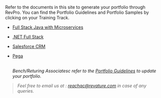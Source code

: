 Refer to the documents in this site to generate your portfolio through RevPro. You can find the Portfolio Guidelines and Portfolio Samples by clicking on your Training Track.

- [Full Stack Java with Microservices](./javams-guidelines.md)
- [.NET Full Stack](./dotnet-guidelines.md)
- [Salesforce CRM](./salesforce-guidelines.md)
- [Pega](./pega-guidelines.md)
      
    
      
    \
*Bench/Returing Associatesc refer to the [Portfolio Guidelines](./bench-guidelines.md) to update your portfolio.*  
     
    
      
     
> *Feel free to email us at : [reachqc@revature.com](mailto:reachqc@revature.com) in case of any queries.*  
